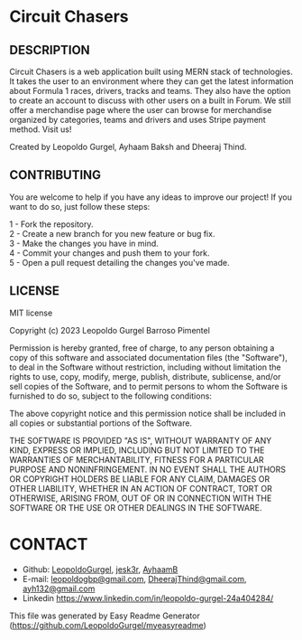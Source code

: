 # Circuit Chasers

## DESCRIPTION
Circuit Chasers is a web application built using MERN stack of technologies. It takes the user to an environment where they can get the latest information about Formula 1 races, drivers, tracks and teams. They also have the option to create an account to discuss with other users on a built in Forum. We still offer a merchandise page where the user can browse for merchandise organized by categories, teams and drivers and uses Stripe payment method. Visit us!  
  
Created by Leopoldo Gurgel, Ayhaam Baksh and Dheeraj Thind.

## CONTRIBUTING
You are welcome to help if you have any ideas to improve our project! If you want to do so, just follow these steps:

1 - Fork the repository.  
2 - Create a new branch for you new feature or bug fix.  
3 - Make the changes you have in mind.  
4 - Commit your changes and push them to your fork.  
5 - Open a pull request detailing the changes you've made.

## LICENSE
MIT license  


Copyright (c) 2023 Leopoldo Gurgel Barroso Pimentel

Permission is hereby granted, free of charge, to any person obtaining a copy
of this software and associated documentation files (the "Software"), to deal
in the Software without restriction, including without limitation the rights
to use, copy, modify, merge, publish, distribute, sublicense, and/or sell
copies of the Software, and to permit persons to whom the Software is
furnished to do so, subject to the following conditions:

The above copyright notice and this permission notice shall be included in all
copies or substantial portions of the Software.

THE SOFTWARE IS PROVIDED "AS IS", WITHOUT WARRANTY OF ANY KIND, EXPRESS OR
IMPLIED, INCLUDING BUT NOT LIMITED TO THE WARRANTIES OF MERCHANTABILITY,
FITNESS FOR A PARTICULAR PURPOSE AND NONINFRINGEMENT. IN NO EVENT SHALL THE
AUTHORS OR COPYRIGHT HOLDERS BE LIABLE FOR ANY CLAIM, DAMAGES OR OTHER
LIABILITY, WHETHER IN AN ACTION OF CONTRACT, TORT OR OTHERWISE, ARISING FROM,
OUT OF OR IN CONNECTION WITH THE SOFTWARE OR THE USE OR OTHER DEALINGS IN THE
SOFTWARE.


# CONTACT
* Github: [LeopoldoGurgel](https://github.com/LeopoldoGurgel), [jesk3r](https://github.com/jesk3r), [AyhaamB](https://github.com/AyhaamB)
* E-mail: leopoldogbp@gmail.com, DheerajThind@gmail.com, ayh132@gmail.com
* Linkedin https://www.linkedin.com/in/leopoldo-gurgel-24a404284/

This file was generated by Easy Readme Generator (https://github.com/LeopoldoGurgel/myeasyreadme)